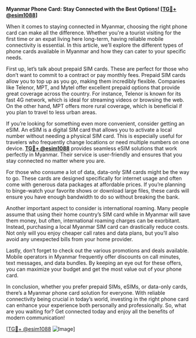 **Myanmar Phone Card: Stay Connected with the Best Options! [[TG💪+ @esim1088](https://t.me/s/esim1088)]**

When it comes to staying connected in Myanmar, choosing the right phone card can make all the difference. Whether you're a tourist visiting for the first time or an expat living here long-term, having reliable mobile connectivity is essential. In this article, we’ll explore the different types of phone cards available in Myanmar and how they can cater to your specific needs.

First up, let’s talk about prepaid SIM cards. These are perfect for those who don’t want to commit to a contract or pay monthly fees. Prepaid SIM cards allow you to top up as you go, making them incredibly flexible. Companies like Telenor, MPT, and Mytel offer excellent prepaid options that provide great coverage across the country. For instance, Telenor is known for its fast 4G network, which is ideal for streaming videos or browsing the web. On the other hand, MPT offers more rural coverage, which is beneficial if you plan to travel to less urban areas.

If you’re looking for something even more convenient, consider getting an eSIM. An eSIM is a digital SIM card that allows you to activate a local number without needing a physical SIM card. This is especially useful for travelers who frequently change locations or need multiple numbers on one device. **[TG💪+ @esim1088](https://t.me/s/esim1088)** provides seamless eSIM solutions that work perfectly in Myanmar. Their service is user-friendly and ensures that you stay connected no matter where you are.

For those who consume a lot of data, data-only SIM cards might be the way to go. These cards are designed specifically for internet usage and often come with generous data packages at affordable prices. If you’re planning to binge-watch your favorite shows or download large files, these cards will ensure you have enough bandwidth to do so without breaking the bank.

Another important aspect to consider is international roaming. Many people assume that using their home country’s SIM card while in Myanmar will save them money, but often, international roaming charges can be exorbitant. Instead, purchasing a local Myanmar SIM card can drastically reduce costs. Not only will you enjoy cheaper call rates and data plans, but you’ll also avoid any unexpected bills from your home provider.

Lastly, don’t forget to check out the various promotions and deals available. Mobile operators in Myanmar frequently offer discounts on call minutes, text messages, and data bundles. By keeping an eye out for these offers, you can maximize your budget and get the most value out of your phone card.

In conclusion, whether you prefer prepaid SIMs, eSIMs, or data-only cards, there’s a Myanmar phone card solution for everyone. With reliable connectivity being crucial in today’s world, investing in the right phone card can enhance your experience both personally and professionally. So, what are you waiting for? Get connected today and enjoy all the benefits of modern communication!

[[TG💪+ @esim1088](https://t.me/s/esim1088) ![Image](https://i.postimg.cc/Y0z9fWf4/image.png)]